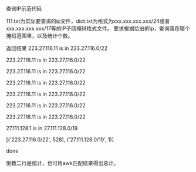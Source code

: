 查询IP示范代码

111.txt为实际要查询的ip文件，dict.txt为格式为xxx.xxx.xxx.xxx/24或者xxx.xxx.xxx.xxx/17等的IP子网掩码格式文件。
要求根据给出的ip，查询落在哪个掩码范围里，以及统计个数。

返回结果
223.27.116.11 is in 223.27.116.0/22

223.27.116.11 is in 223.27.116.0/22

223.27.116.11 is in 223.27.116.0/22

223.27.116.11 is in 223.27.116.0/22

223.27.116.11 is in 223.27.116.0/22

223.27.116.11 is in 223.27.116.0/22

223.27.116.11 is in 223.27.116.0/22

27.111.128.1 is in 27.111.128.0/19

[('223.27.116.0/22', 528), ('27.111.128.0/19', 1)]

done

倒数二行是统计，也可用awk匹配结果得出总计。